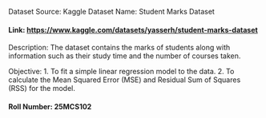 Dataset Source: Kaggle
Dataset Name: Student Marks Dataset
#### Link: https://www.kaggle.com/datasets/yasserh/student-marks-dataset

Description:
The dataset contains the marks of students along with information such as their study time and the number of courses taken.

Objective:
	1.	To fit a simple linear regression model to the data.
	2.	To calculate the Mean Squared Error (MSE) and Residual Sum of Squares (RSS) for the model.



#### Roll Number: 25MCS102
